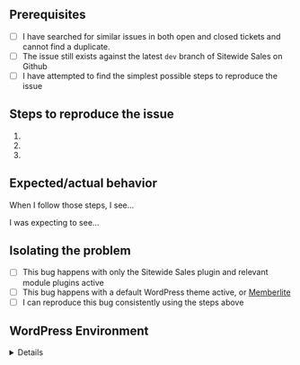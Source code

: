 <!-- This form is for reporting bugs and issues specific to the Sitewide Sales plugin. This is not a support portal. If you need technical support from a human being, please submit a ticket via the Customer Support Area instead: https://www.strangerstudios.com/wordpress-plugins/sitewide-sales/support/ -->

<!-- If you are a developer who needs a new filter/hook raise a PR instead :) -->

<!-- Please be as descriptive as possible; issues lacking the below details, or for any other reason than to report a bug, may be closed without action. -->

## Prerequisites

<!-- MARK COMPLETED ITEMS WITH AN [x] -->

- [ ] I have searched for similar issues in both open and closed tickets and cannot find a duplicate.
- [ ] The issue still exists against the latest `dev` branch of Sitewide Sales on Github
- [ ] I have attempted to find the simplest possible steps to reproduce the issue

## Steps to reproduce the issue

<!-- We need to be able to reproduce the bug in order to fix it so please be descriptive! -->

1.
2.
3.

## Expected/actual behavior

When I follow those steps, I see...

I was expecting to see...

## Isolating the problem

<!-- MARK COMPLETED ITEMS WITH AN [x] -->

- [ ] This bug happens with only the Sitewide Sales plugin and relevant module plugins active
- [ ] This bug happens with a default WordPress theme active, or [Memberlite](https://www.paidmembershipspro.com/themes/memberlite/)
- [ ] I can reproduce this bug consistently using the steps above

## WordPress Environment

<details>
```
Please share non-sensitive information about your hosting environment such as WordPress version, PHP version, Sitewide Sales, and any related plugins versions.
```
</details>